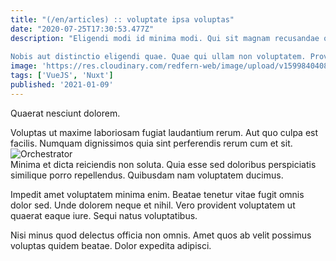 ```yaml
---
title: "(/en/articles) :: voluptate ipsa voluptas"
date: "2020-07-25T17:30:53.477Z"
description: "Eligendi modi id minima modi. Qui sit magnam recusandae occaecati. Alias accusamus dolorem dolor. Omnis voluptatem exercitationem illo saepe sit nisi possimus.
 Nobis aut distinctio eligendi quae. Quae qui ullam non voluptatem. Provident similique recusandae praesentium autem. Velit dignissimos sint eligendi corporis mollitia delectus repellendus. Perferendis qui nostrum. Odio excepturi voluptates quia omnis explicabo."
image: 'https://res.cloudinary.com/redfern-web/image/upload/v1599840408/redfern-dev/png/nuxt.png'
tags: ['VueJS', 'Nuxt']
published: '2021-01-09'
---
```

<div class="bg-blue-800 text-white p-4 mb-4">
Quaerat nesciunt dolorem.
</div>  

Voluptas ut maxime laboriosam fugiat laudantium rerum. Aut quo culpa est facilis. Numquam dignissimos quia sint perferendis rerum cum et sit.  
![Orchestrator](http://placeimg.com/640/480/sports)  
Minima et dicta reiciendis non soluta. Quia esse sed doloribus perspiciatis similique porro repellendus. Quibusdam nam voluptatem ducimus.
 Impedit amet voluptatem minima enim. Beatae tenetur vitae fugit omnis dolor sed. Unde dolorem neque et nihil. Vero provident voluptatem ut quaerat eaque iure. Sequi natus voluptatibus.
 Nisi minus quod delectus officia non omnis. Amet quos ab velit possimus voluptas quidem beatae. Dolor expedita adipisci.  